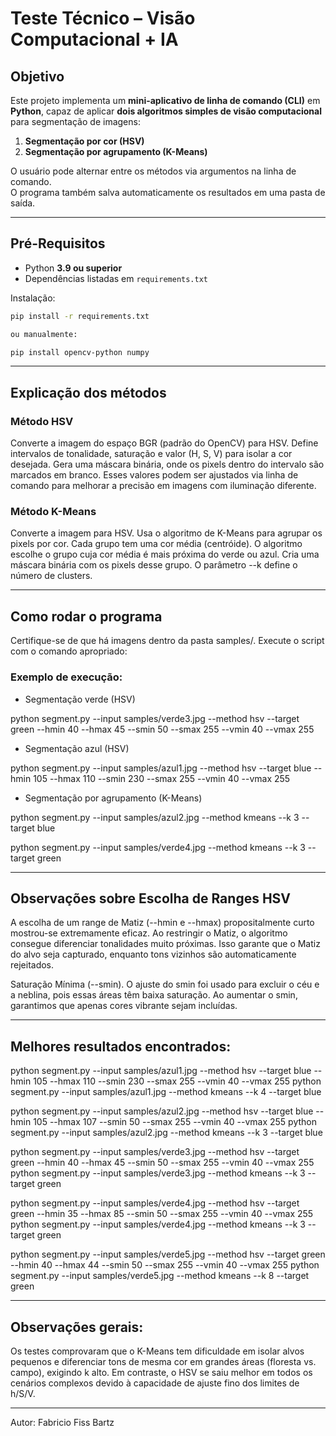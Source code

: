 # Teste Técnico – Visão Computacional + IA

## Objetivo
Este projeto implementa um **mini-aplicativo de linha de comando (CLI)** em **Python**, capaz de aplicar **dois algoritmos simples de visão computacional** para segmentação de imagens:

1. **Segmentação por cor (HSV)**  
2. **Segmentação por agrupamento (K-Means)**  

O usuário pode alternar entre os métodos via argumentos na linha de comando.  
O programa também salva automaticamente os resultados em uma pasta de saída.

---

## Pré-Requisitos

- Python **3.9 ou superior**
- Dependências listadas em `requirements.txt`

Instalação:
```bash
pip install -r requirements.txt

ou manualmente:

pip install opencv-python numpy
```
---

## Explicação dos métodos
### Método HSV

Converte a imagem do espaço BGR (padrão do OpenCV) para HSV.
Define intervalos de tonalidade, saturação e valor (H, S, V) para isolar a cor desejada.
Gera uma máscara binária, onde os pixels dentro do intervalo são marcados em branco.
Esses valores podem ser ajustados via linha de comando para melhorar a precisão em imagens com iluminação diferente.

### Método K-Means

Converte a imagem para HSV.
Usa o algoritmo de K-Means para agrupar os pixels por cor.
Cada grupo tem uma cor média (centróide).
O algoritmo escolhe o grupo cuja cor média é mais próxima do verde ou azul.
Cria uma máscara binária com os pixels desse grupo.
O parâmetro --k define o número de clusters.

---
## Como rodar o programa

Certifique-se de que há imagens dentro da pasta samples/.
Execute o script com o comando apropriado:

### Exemplo de execução:

- Segmentação verde (HSV)

python segment.py --input samples/verde3.jpg --method hsv --target green --hmin 40 --hmax 45 --smin 50 --smax 255 --vmin 40 --vmax 255

- Segmentação azul (HSV)
  
python segment.py --input samples/azul1.jpg --method hsv --target blue --hmin 105 --hmax 110 --smin 230 --smax 255 --vmin 40 --vmax 255

- Segmentação por agrupamento (K-Means)
  
python segment.py --input samples/azul2.jpg --method kmeans --k 3 --target blue

python segment.py --input samples/verde4.jpg --method kmeans --k 3 --target green

---

## Observações sobre Escolha de Ranges HSV

A escolha de um range de Matiz (--hmin e --hmax) propositalmente curto mostrou-se extremamente eficaz.
Ao restringir o Matiz, o algoritmo consegue diferenciar tonalidades muito próximas. Isso garante que o Matiz do alvo seja capturado, enquanto tons vizinhos são automaticamente rejeitados.

Saturação Mínima (--smin).
O ajuste do smin foi usado para excluir o céu e a neblina, pois essas áreas têm baixa saturação. Ao aumentar o smin, garantimos que apenas cores vibrante sejam incluídas.

---

## Melhores resultados encontrados:

python segment.py --input samples/azul1.jpg --method hsv --target blue --hmin 105 --hmax 110 --smin 230 --smax 255 --vmin 40 --vmax 255
python segment.py --input samples/azul1.jpg --method kmeans --k 4 --target blue

python segment.py --input samples/azul2.jpg --method hsv --target blue --hmin 105 --hmax 107 --smin 50 --smax 255 --vmin 40 --vmax 255
python segment.py --input samples/azul2.jpg --method kmeans --k 3 --target blue

python segment.py --input samples/verde3.jpg --method hsv --target green --hmin 40 --hmax 45 --smin 50 --smax 255 --vmin 40 --vmax 255
python segment.py --input samples/verde3.jpg --method kmeans --k 3 --target green

python segment.py --input samples/verde4.jpg --method hsv --target green --hmin 35 --hmax 85 --smin 50 --smax 255 --vmin 40 --vmax 255
python segment.py --input samples/verde4.jpg --method kmeans --k 3 --target green

python segment.py --input samples/verde5.jpg --method hsv --target green --hmin 40 --hmax 44 --smin 50 --smax 255 --vmin 40 --vmax 255
python segment.py --input samples/verde5.jpg --method kmeans --k 8 --target green

---
## Observações gerais:

Os testes comprovaram que o K-Means tem dificuldade em isolar alvos pequenos e diferenciar tons de mesma cor em grandes áreas (floresta vs. campo), exigindo k alto. Em contraste, o HSV se saiu melhor em todos os cenários complexos devido à capacidade de ajuste fino dos limites de h/S/V.

---

Autor:
Fabricio Fiss Bartz
